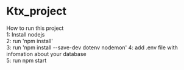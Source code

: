 # Ktx_project  
How to run this project  
1: Install nodejs  
2: run 'npm install'   
3: run 'npm install --save-dev dotenv nodemon' 
4: add .env file with infomation about your database  
5: run npm start  
